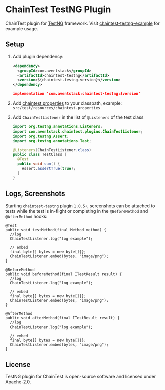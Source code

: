 # ChainTest TestNG Plugin

ChainTest plugin for [TestNG](https://testng.org/) framework.  Visit [chaintest-testng-example](https://github.com/anshooarora/chaintest/tree/main/examples/chaintest-testng-example) for example usage.

## Setup

1. Add plugin dependency:

    ```xml
    <dependency>
      <groupId>com.aventstack</groupId>
      <artifactId>chaintest-testng</artifactId>
      <version>${chaintest.testng.version}</version>
    </dependency>
    ```

    ```json
    implementation 'com.aventstack:chaintest-testng:$version'
    ```

1. Add [chaintest.properties](https://github.com/anshooarora/chaintest/blob/main/Config.md) to your classpath, example: `src/test/resources/chaintest.properties`

1. Add `ChainTestListener` in the list of `@Listeners` of the test class

    ```java
    import org.testng.annotations.Listeners;
    import com.aventstack.chaintest.plugins.ChainTestListener;
    import org.testng.Assert;
    import org.testng.annotations.Test;

    @Listeners(ChainTestListener.class)
    public class TestClass { 
      @Test
      public void sum() {
        Assert.assertTrue(true);
      }
    }
    ```

## Logs, Screenshots

Starting `chaintest-testng` plugin `1.0.5+`, screenshots can be attached to tests while the test is in-flight or completing in the `@BeforeMethod` and `@AfterMethod` hooks:

```
@Test
public void testMethod(final Method method) {
  //log
  ChainTestListener.log("log example");

  // embed
  final byte[] bytes = new byte[]{};
  ChainTestListener.embed(bytes, "image/png");
}
```

```
@BeforeMethod
public void beforeMethod(final ITestResult result) {
  //log
  ChainTestListener.log("log example");

  // embed
  final byte[] bytes = new byte[]{};
  ChainTestListener.embed(bytes, "image/png");
}
```

```
@AfterMethod
public void afterMethod(final ITestResult result) {
  //log
  ChainTestListener.log("log example");

  // embed
  final byte[] bytes = new byte[]{};
  ChainTestListener.embed(bytes, "image/png");
}
```

## License

TestNG plugin for ChainTest is open-source software and licensed under Apache-2.0.
